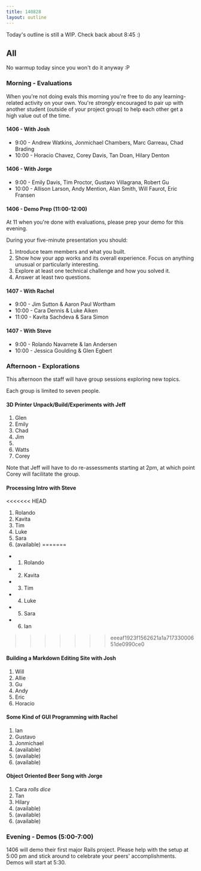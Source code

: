```yaml
---
title: 140828
layout: outline
---
```


Today's outline is still a WIP. Check back about 8:45 :)

## All

No warmup today since you won't do it anyway :P

### Morning - Evaluations

When you're not doing evals this morning you're free to do any learning-related
activity on your own. You're *strongly* encouraged to pair up with another
student (outside of your project group) to help each other get a high value
out of the time.

#### 1406 - With Josh

* 9:00 - Andrew Watkins, Jonmichael Chambers, Marc Garreau, Chad Brading
* 10:00 - Horacio Chavez, Corey Davis, Tan Doan, Hilary Denton

#### 1406 - With Jorge

* 9:00 - Emily Davis, Tim Proctor, Gustavo Villagrana, Robert Gu
* 10:00 - Allison Larson, Andy Mention, Alan Smith, Will Faurot, Eric Fransen

#### 1406 - Demo Prep (11:00-12:00)

At 11 when you're done with evaluations, please prep your demo for this evening.

During your five-minute presentation you should:

1. Introduce team members and what you built.
2. Show how your app works and its overall experience. Focus on anything unusual
or particularly interesting.
3. Explore at least one technical challenge and how you solved it.
4. Answer at least two questions.

#### 1407 - With Rachel

* 9:00 - Jim Sutton & Aaron Paul Wortham
* 10:00 - Cara Dennis & Luke Aiken
* 11:00 - Kavita Sachdeva & Sara Simon

#### 1407 - With Steve

* 9:00 - Rolando Navarrete & Ian Andersen
* 10:00 - Jessica Goulding & Glen Egbert

### Afternoon - Explorations

This afternoon the staff will have group sessions exploring new topics.

Each group is limited to seven people.

#### 3D Printer Unpack/Build/Experiments with Jeff

1. Glen
2. Emily
3. Chad
4. Jim
5.
6. Watts
7. Corey

Note that Jeff will have to do re-assessments starting at 2pm, at which point
Corey will facilitate the group.

#### Processing Intro with Steve

<<<<<<< HEAD
1. Rolando
2. Kavita
3. Tim
4. Luke
5. Sara
6. (available)
=======
* 1. Rolando
* 2. Kavita
* 3. Tim
* 4. Luke
* 5. Sara
* 6. Ian
>>>>>>> eeeaf1923f1562621a1a71733000651de0990ce0

#### Building a Markdown Editing Site with Josh

1. Will
2. Allie
3. Gu
4. Andy
5. Eric
6. Horacio

#### Some Kind of GUI Programming with Rachel

1. Ian
2. Gustavo
3. Jonmichael
4. (available)
5. (available)
6. (available)

#### Object Oriented Beer Song with Jorge

1. Cara  *rolls dice*
2. Tan
3. Hilary
4. (available)
5. (available)
6. (available)

### Evening - Demos (5:00-7:00)

1406 will demo their first major Rails project. Please help with the setup at
5:00 pm and stick around to celebrate your peers' accomplishments.
Demos will start at 5:30.
